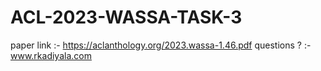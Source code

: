 # ACL-2023-WASSA-TASK-3
paper link :- https://aclanthology.org/2023.wassa-1.46.pdf
questions ? :- www.rkadiyala.com
